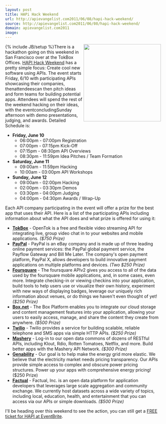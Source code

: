 ```yaml
---
layout: post
title: HAPi Hack Weekend
url: http://apievangelist.com2011/06/08/hapi-hack-weekend/
source: http://apievangelist.com2011/06/08/hapi-hack-weekend/
domain: apievangelist.com2011
image: 
---
```

{% include JB/setup %}<img src="http://kinlane-productions.s3.amazonaws.com/api-evangelist/HAPI-Hack-Weekend.png"  width="250" align="right" />There is a hackathon going on this weekend in San Francisco over at the TokBox Offices.
<a title="HAPI Hack Weekend" href="http://www.hapihack.com/">HAPI Hack Weekend</a> has a pretty simple focus: Create cool new software using APIs.
The event starts Friday, 6/10 with participating APIs showcasing their companies, thenattendeescan then pitch ideas and form teams for building potential apps.
Attendees will spend the rest of the weekend hacking on their ideas, with the eventconcludingSunday afternoon with demo presentations, judging, and awards.
Detailed Schedule is:
<ul>
     <li>
          <strong>Friday, June 10</strong>
          <ul>
               <li>06:00pm - 07:00pm Registration
               </li>
               <li>07:00pm - 07:15pm Kick-Off
               </li>
               <li>07:15pm - 08:30pm API Overviews
               </li>
               <li>08:30pm - 11:59pm Idea Pitches / Team Formation
               </li>
          </ul>
     </li>
     <li>
          <strong>Saturday, June 11</strong>
          <ul>
               <li>09:00am - 11:59pm Hacking
               </li>
               <li>10:00am - 03:00pm API Workshops
               </li>
          </ul>
     </li>
     <li>
          <strong>Sunday, June 12</strong>
          <ul>
               <li>09:00am - 02:00pm Hacking
               </li>
               <li>02:00pm - 03:30pm Demos
               </li>
               <li>03:30pm - 04:00pm Judging
               </li>
               <li>04:00pm - 04:30pm Awards / Wrap-Up
               </li>
          </ul>
     </li>
</ul>Each API company participating in the event will offer a prize for the best app that uses their API. Here is a list of the participating APIs including information about what the API does and what prize is offered for using it:
<ul>
     <li>
          <strong><a title="TokBox" href="http://www.opentok.com">TokBox</a></strong> - OpenTok is a free and flexible video streaming API for integrating live, group video chat in to your websites and mobile applications. <em>($750 Prize)</em>
     </li>
     <li>
          <strong><a title="Paypal" href="http://x.com">PayPal</a></strong> - PayPal is an eBay company and is made up of three leading online payment services: the PayPal global payment service, the Payflow Gateway and Bill Me Later. The company's open payment platform, PayPal X, allows developers to build innovative payment applications on multiple platforms and devices. <em>(Two $250 Prize)</em>
     </li>
     <li>
          <strong><a title="Foursquare" href="http://developer.foursquare.com">Foursquare</a></strong> - The foursquare APIv2 gives you access to all of the data used by the foursquare mobile applications, and, in some cases, even more. Integrate checking-in or viewing checkins into your application, build tools to help users use or visualize their own history, experiment with new ways of displaying badges, leverage our uniquely rich information about venues, or do things we haven't even thought of yet! <em>($250 Prize)</em>
     </li>
     <li>
          <strong><a title="Box.net" href="http://box.net/developers">Box.net</a></strong> - The Box Platform enables you to integrate our cloud storage and content management features into your application, allowing your users to easily access, manage, and share the content they create from anywhere. <em>($500 Prize)</em>
     </li>
     <li>
          <strong><a title="Twilio" href="http://twilio.com">Twilio</a></strong> - Twilio provides a service for building scalable, reliable telephone and SMS apps via simple HTTP APIs. <em>($250 Prize)</em>
     </li>
     <li>
          <strong><a title="Mashery" href="http://developer.mashery.com/apis">Mashery</a></strong> - Log-in to our open data commons of dozens of RESTful APIs, including Klout, Rdio, Rotten Tomatoes, Netflix, and more. Build better apps with the Mashery API Network. <em>($300 Prize)</em>
     </li>
     <li>
          <strong><a title="Genability" href="http://developer.genability.com">Genability</a></strong> - Our goal is to help make the energy grid more elastic. We believe that the electricity market needs pricing transparency. Our APIs provide simple access to complex and obscure power pricing structures. Power up your apps with comprehensive energy pricing! ($250 Prize)
     </li>
     <li>
          <strong><a title="Factual" href="http://www.factual.com">Factual</a></strong> - Factual, Inc. is an open data platform for application developers that leverages large scale aggregation and community exchange. We currently host datasets across a wide variety of topics, including local, education, health, and entertainment that you can access via our APIs or simple downloads. <em>($500 Prize)</em>
     </li>
</ul>I'll be heading over this weekend to see the action, you can still get a <a title="FREE ticket for HAPI at EventBrite" href="https://www.eventbrite.com/register?orderid=40224403273&amp;ebtv=E&amp;eid=1629577109&amp;client_token=noqueue">FREE ticket for HAPI at EventBrite</a>.
